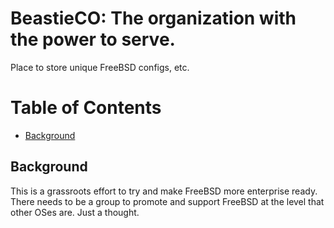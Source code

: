 # BeastieCO: The organization with the power to serve.
Place to store unique FreeBSD configs, etc.

# Table of Contents
- [Background](#background)

## Background
This is a grassroots effort to try and make FreeBSD more enterprise ready. There needs to be a group to promote and support FreeBSD at the level that other OSes are. Just a thought.
